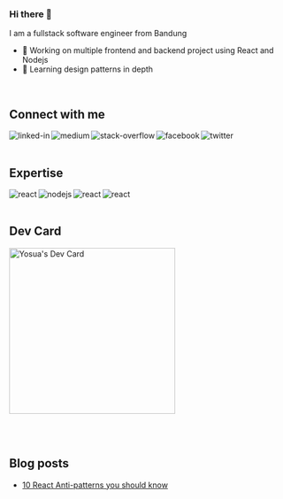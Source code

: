 ### Hi there 👋

<!--
**iyosskoyos/iyosskoyos** is a ✨ _special_ ✨ repository because its `README.md` (this file) appears on your GitHub profile.

Here are some ideas to get you started:

- 🔭 I’m currently working on ...
- 🌱 I’m currently learning ...
- 👯 I’m looking to collaborate on ...
- 🤔 I’m looking for help with ...
- 💬 Ask me about ...
- 📫 How to reach me: ...
- 😄 Pronouns: ...
- ⚡ Fun fact: ...
-->

I am a fullstack software engineer from Bandung

- 🔭 Working on multiple frontend and backend project using React and Nodejs
- 🌱 Learning design patterns in depth
<br>

## Connect with me
[<img align="left" alt="linked-in" src="https://img.shields.io/badge/linkedin-%230077B5.svg?&style=for-the-badge&logo=linkedin&logoColor=white" />](https://www.linkedin.com/in/yosuahalim)
[<img align="left" alt="medium" src="https://img.shields.io/badge/medium-%2312100E.svg?&style=for-the-badge&logo=medium&logoColor=white" />](https://yosua-halim.medium.com/)
[<img align="left" alt="stack-overflow" src="https://img.shields.io/badge/stack%20overflow-FE7A16?logo=stack-overflow&logoColor=white&style=for-the-badge" />](https://stackoverflow.com/users/8952270/yosua)
[<img align="left" alt="facebook" src="https://img.shields.io/badge/facebook-%231877F2.svg?&style=for-the-badge&logo=facebook&logoColor=white" />](https://www.facebook.com/iyosskoyos/)
[<img align="left" alt="twitter" src="https://img.shields.io/badge/twitter-%231DA1F2.svg?&style=for-the-badge&logo=twitter&logoColor=white" />](https://twitter.com/yosuahalim_)

<br>
<br>

## Expertise
<img align="left" alt="react" src="https://img.shields.io/badge/react%20-%2320232a.svg?&style=for-the-badge&logo=react&logoColor=%2361DAFB" />
<img align="left" alt="nodejs" src="https://img.shields.io/badge/node.js%20-%2343853D.svg?&style=for-the-badge&logo=node.js&logoColor=white" />
<img align="left" alt="react" src="https://img.shields.io/badge/mongodb%20-%2343853D.svg?&style=for-the-badge&logo=mongodb&logoColor=green" />
<img align="left" alt="react" src="https://img.shields.io/badge/express%20-%2320232a.svg?&style=for-the-badge&logo=express&logoColor=white" />

<br>
<br>

## Dev Card
<a href="https://app.daily.dev/iyosskoyos"><img src="https://api.daily.dev/devcards/0ee5fff9a85f426d9e8c3b7ed7f0bc6d.png?r=b8o" width="300" alt="Yosua's Dev Card"/></a>

<br>
<br>

## Blog posts
<!-- BLOG-POST-LIST:START -->
- [10 React Anti-patterns you should know](https://yosua-halim.medium.com/10-react-anti-patterns-you-should-know-300256bfb007?source=rss-c781028b378b------2)
<!-- BLOG-POST-LIST:END -->

